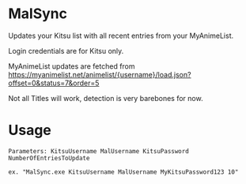 # MalSync
Updates your Kitsu list with all recent entries from your MyAnimeList.

Login credentials are for Kitsu only.

MyAnimeList updates are fetched from https://myanimelist.net/animelist/{username}/load.json?offset=0&status=7&order=5

Not all Titles will work, detection is very barebones for now.

# Usage
```
Parameters: KitsuUsername MalUsername KitsuPassword NumberOfEntriesToUpdate

ex. "MalSync.exe KitsuUsername MalUsername MyKitsuPassword123 10"
```
